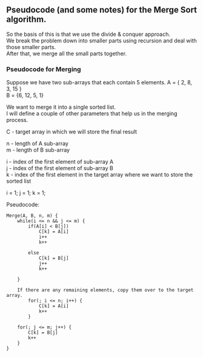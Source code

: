 
## Pseudocode (and some notes) for the Merge Sort algorithm.

So the basis of this is that we use the divide & conquer approach. <br />
We break the problem down into smaller parts using recursion and deal with those smaller parts. <br />
After that, we merge all the small parts together.

### Pseudocode for Merging

Suppose we have two sub-arrays that each contain 5 elements.
A = { 2, 8, 3, 15 } <br />
B = {6, 12, 5, 1} <br />

We want to merge it into a single sorted list. <br />
I will define a couple of other parameters that help us in the merging process.

C - target array in which we will store the final result

n - length of A sub-array <br />
m - length of B sub-array <br />

i - index of the first element of sub-array A <br />
j - index of the first element of sub-array B <br />
k - index of the first element in the target array where we want to store the sorted list <br />

i = 1; j = 1; k = 1; <br />

Pseudocode: <br />
```
Merge(A, B, n, m) {
    while(i <= n && j <= m) {
        if(A[i] < B[j]) 
            C[k] = A[i]
            i++
            k++

        else 
            C[k] = B[j]
            j++
            k++

    }

    If there are any remaining elements, copy them over to the target array. 
        for(; i <= n; i++) {
            C[k] = A[i]
            k++
        }

    for(; j <= m; j++) {
        C[k] = B[j]
        k++
    }
}
```











